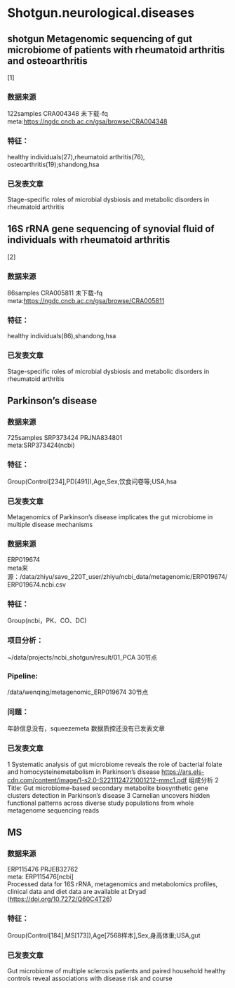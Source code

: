 # Shotgun.neurological.diseases
 

## shotgun Metagenomic sequencing of gut microbiome of patients with rheumatoid arthritis and osteoarthritis
[1]  
### 数据来源  
122samples CRA004348  未下载-fq  
meta:https://ngdc.cncb.ac.cn/gsa/browse/CRA004348  
### 特征：
healthy individuals(27),rheumatoid arthritis(76), osteoarthritis(19);shandong,hsa
### 已发表文章
Stage-specific roles of microbial dysbiosis and metabolic disorders in rheumatoid arthritis   

## 16S rRNA gene sequencing of synovial fluid of individuals with rheumatoid arthritis
[2]  
### 数据来源  
86samples CRA005811  未下载-fq  
meta:https://ngdc.cncb.ac.cn/gsa/browse/CRA005811  
### 特征：
healthy individuals(86),shandong,hsa
### 已发表文章
Stage-specific roles of microbial dysbiosis and metabolic disorders in rheumatoid arthritis 



## Parkinson’s disease

### 数据来源  
725samples SRP373424 PRJNA834801  
meta:SRP373424(ncbi)
### 特征：
Group(Control[234],PD[491]),Age,Sex,饮食问卷等;USA,hsa  
### 已发表文章
Metagenomics of Parkinson’s disease implicates the gut microbiome in multiple disease mechanisms

### 数据来源
ERP019674  
meta来源：/data/zhiyu/save_220T_user/zhiyu/ncbi_data/metagenomic/ERP019674/ERP019674.ncbi.csv
### 特征：
Group(ncbi，PK、CO、DC)
### 项目分析：
~/data/projects/ncbi_shotgun/result/01_PCA 30节点
### Pipeline:   
/data/wenqing/metagenomic_ERP019674 30节点
### 问题：
年龄信息没有，squeezemeta 数据质控还没有已发表文章  
### 已发表文章
 1 Systematic analysis of gut microbiome reveals the role of bacterial folate and homocysteinemetabolism in Parkinson’s disease    https://ars.els-cdn.com/content/image/1-s2.0-S2211124721001212-mmc1.pdf 组成分析 
2 Title: Gut microbiome-based secondary metabolite biosynthetic gene clusters detection in Parkinson’s disease 
3 Carnelian uncovers hidden functional patterns across diverse study populations from whole metagenome sequencing reads

## MS
### 数据来源  
ERP115476  PRJEB32762  
meta: ERP115476[ncbi]  
Processed data for 16S rRNA, metagenomics and metabolomics profiles, clinical data and diet data are available at Dryad (https://doi.org/10.7272/Q60C4T26)
### 特征：
Group(Control[184],MS[173]),Age[7568样本],Sex,身高体重;USA,gut
### 已发表文章
Gut microbiome of multiple sclerosis patients and paired household healthy controls reveal associations with disease risk and course
